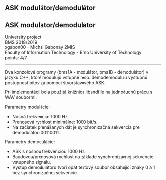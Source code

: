 ## ASK modulátor/demodulátor
## ASK modulator/demodulator

University project\
BMS 2018/2019\
xgabon00 - Michal Gabonay 2MIS \
Faculty of Information Technology - Brno University of Technology \
points: 4/7

---

Dva konzolové programy (bms1A - modulátor, bms1B - demodulátor) v jazyku C++, ktoré modulujú vstupné resp. demodemodulujú výstupnú postupnost bitov za pomoci štvorstavového ASK.

Pri implementácii bola použitá knižnica libsndfile na jednoduchú prácu s WAV soubormi.

Parametry modulácie:
* Nosná frekvencia: 1000 Hz.
* Prenosová rychlost minimálne: 1000 bit/s.
* Na začiatek prenášaných dát je synchronizačná sekvencia pre demodulátor: 00110011.

Parametry demodulácie:

* ASK s nosnou frekvenciou 1000 Hz.
* Baudovou/prenosová rychlost na základe synchronizačnej sekvencie vstupného signálu.
* Výstup demodulátoru tvorí opät textový soubor obsahující znaky 0 a 1 bez synchronizačnej sekvencie.

